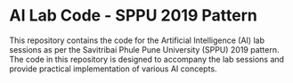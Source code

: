 # AI Lab Code - SPPU 2019 Pattern

This repository contains the code for the Artificial Intelligence (AI) lab sessions as per the Savitribai Phule Pune University (SPPU) 2019 pattern. The code in this repository is designed to accompany the lab sessions and provide practical implementation of various AI concepts.
